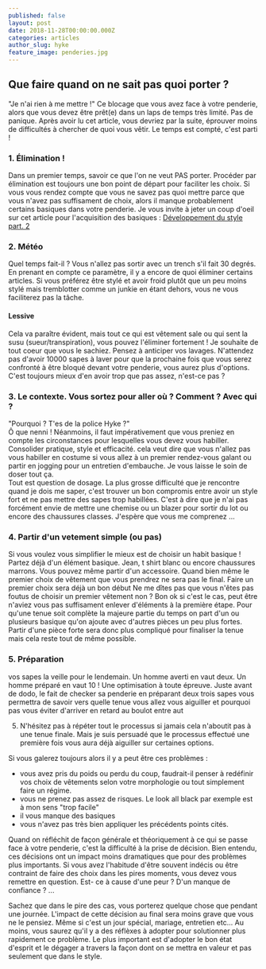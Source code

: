 ```yaml
---
published: false
layout: post
date: 2018-11-28T00:00:00.000Z
categories: articles
author_slug: hyke
feature_image: penderies.jpg
---
```

## Que faire quand on ne sait pas quoi porter ?

"Je n'ai rien à me mettre !" Ce blocage que vous avez face à votre penderie, alors que vous devez être prêt(e) dans un laps de temps très limité. Pas de panique. Après avoir lu cet article, vous devriez par la suite, éprouver moins de difficultés à chercher de quoi vous vêtir. Le temps est compté, c'est parti !

### 1. Élimination !

Dans un premier temps, savoir ce que l'on ne veut PAS porter. Procéder par élimination est toujours une bon point de départ pour faciliter les choix. Si vous vous rendez compte que vous ne savez pas quoi mettre parce que vous n'avez pas suffisament de choix, alors il manque probablement certains basiques dans votre penderie. Je vous invite à jeter un coup d'oeil sur cet article pour l'acquisition des basiques : [Développement du style part. 2](http://www.crevardstyle.com/D%C3%A9veloppement-du-Style-part-2)

### 2. Météo

Quel temps fait-il ? Vous n'allez pas sortir avec un trench s'il fait 30 degrés. En prenant en compte ce paramètre, il y a encore de quoi éliminer certains articles. Si vous préférez être stylé et avoir froid plutôt que un peu moins stylé mais tremblotter comme un junkie en étant dehors, vous ne vous faciliterez pas la tâche.

#### Lessive 

Cela va paraître évident, mais tout ce qui est vêtement sale ou qui sent la susu (sueur/transpiration), vous pouvez l'éliminer fortement ! Je souhaite de tout coeur que vous le sachiez. Pensez à anticiper vos lavages. N'attendez pas d'avoir 10000 sapes à laver pour que la prochaine fois que vous serez confronté à être bloqué devant votre penderie, vous aurez plus d'options. C'est toujours mieux d'en avoir trop que pas assez, n'est-ce pas ?

### 3. Le contexte. Vous sortez pour aller où ? Comment ? Avec qui ?

"Pourquoi ? T'es de la police Hyke ?"  
Ô que nenni ! Néanmoins, il faut impérativement que vous preniez en compte les circonstances pour lesquelles vous devez vous habiller.
Consolider pratique, style et efficacité. cela veut dire que vous n'allez pas vous habiller en costume si vous allez à un premier rendez-vous galant ou partir en jogging pour un entretien d'embauche. Je vous laisse le soin de doser tout ça.  
Tout est question de dosage. La plus grosse difficulté que je rencontre quand je dois me saper, c'est trouver un bon compromis entre avoir un style fort et ne pas mettre des sapes trop habillées. C'est à dire que je n'ai pas forcément envie de mettre une chemise ou un blazer pour sortir du lot ou encore des chaussures classes. J'espère que vous me comprenez ...

### 4. Partir d'un vetement simple (ou pas)

Si vous voulez vous simplifier le mieux est de choisir un habit basique ! Partez déjà d'un élément basique. Jean, t shirt blanc ou encore chaussures marrons. Vous pouvez même partir d'un accessoire. Quand bien même le premier choix de vêtement que vous prendrez ne sera pas le final. Faire un premier choix sera déjà un bon début 
Ne me dîtes pas que vous n'êtes pas foutus de choisir un premier vêtement non ? Bon ok si c'est le cas, peut être n'aviez vous pas suffisament enlever d'éléments à la première étape. 
Pour qu'une tenue soit complète la majeure partie du temps on part d'un ou plusieurs basique qu'on ajoute avec d'autres pièces un peu plus fortes. Partir d'une pièce forte sera donc plus compliqué pour finaliser la tenue mais cela reste tout de même possible.

### 5. Préparation

vos sapes la veille pour le lendemain. Un homme averti en vaut deux. Un homme préparé en vaut 10 ! Une optimisation à toute épreuve. Juste avant de dodo, le fait de checker sa penderie en préparant deux trois sapes vous permettra de savoir vers quelle tenue vous allez vous aiguiller et pourquoi pas vous éviter d'arriver en retard au boulot entre aut

5. N'hésitez pas à répéter tout le processus si jamais cela n'aboutit pas à une tenue finale. Mais je suis persuadé que le processus effectué une première fois vous aura déjà aiguiller sur certaines options.

Si vous galerez toujours alors il y a peut être ces problèmes :
- vous avez pris du poids ou perdu du coup, faudrait-il penser à redéfinir vos choix de vêtements selon votre morphologie ou tout simplement faire un régime.
- vous ne prenez pas assez de risques. Le look all black par exemple est à mon sens "trop facile"
- il vous manque des basiques 
- vous n'avez pas très bien appliquer les précédents points cités.

Quand on réfléchit de façon générale et théoriquement à ce qui se passe face à votre penderie, c'est la difficulté à la prise de décision. Bien entendu, ces décisions ont un impact moins dramatiques que pour des problèmes plus importants.  Si vous avez l'habitude d'être souvent indécis ou être contraint de faire des choix dans les pires moments, vous devez vous remettre en question. Est- ce à cause d'une peur ? D'un manque de confiance ? ...

Sachez que dans le pire des cas, vous porterez quelque chose que pendant une journée. L'impact de cette décision au final sera moins grave que vous ne le pensiez. Même si c'est un jour spécial, mariage, entretien etc... Au moins, vous saurez qu'il y a des réflèxes à adopter pour solutionner plus rapidement ce problème. Le plus important est d'adopter le bon état d'esprit et le dégager a travers la façon dont on se mettra en valeur et pas seulement que dans le style.
